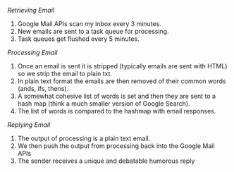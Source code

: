 *Retrieving Email*

1.  Google Mail APIs scan my inbox every 3 minutes.
2.  New emails are sent to a task queue for processing.
3.  Task queues get flushed every 5 minutes.

*Processing Email*

1.  Once an email is sent it is stripped (typically emails are sent with HTML) so we strip the email to plain txt.
2.  In plain text format the emails are then removed of their common words (ands, ifs, thens).
3.  A somewhat cohesive list of words is set and then they are sent to a hash map (think a much smaller version of Google Search).
4.  The list of words is compared to the hashmap with email responses.

*Replying Email*

1.  The output of processing is a plain text email.
2.  We then push the output from processing back into the Google Mail APIs
3.  The sender receives a unique and debatable humorous  reply
